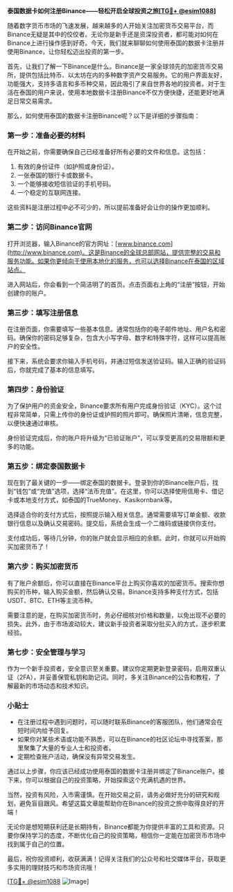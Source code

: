 **泰国数据卡如何注册Binance——轻松开启全球投资之旅[[TG💪+ @esim1088](https://t.me/s/esim1088)]**

随着数字货币市场的飞速发展，越来越多的人开始关注加密货币交易平台，而Binance无疑是其中的佼佼者。无论你是新手还是资深投资者，都可能对如何在Binance上进行操作感到好奇。今天，我们就来聊聊如何使用泰国的数据卡注册并使用Binance，让你轻松迈出投资的第一步。

首先，让我们了解一下Binance是什么。Binance是一家全球领先的加密货币交易所，提供包括比特币、以太坊在内的多种数字资产交易服务。它的用户界面友好，功能强大，支持多语言和多币种交易，因此吸引了来自世界各地的投资者。对于生活在泰国的用户来说，使用本地数据卡注册Binance不仅方便快捷，还能更好地满足日常交易需求。

那么，如何使用泰国的数据卡注册Binance呢？以下是详细的步骤指南：

### **第一步：准备必要的材料**
在开始之前，你需要确保自己已经准备好所有必要的文件和信息。这包括：
1. 有效的身份证件（如护照或身份证）。
2. 一张泰国的银行卡或数据卡。
3. 一个能够接收短信验证的手机号码。
4. 一个稳定的互联网连接。

这些资料是注册过程中必不可少的，所以提前准备好会让你的操作更加顺利。

### **第二步：访问Binance官网**
打开浏览器，输入Binance的官方网址：[www.binance.com](http://www.binance.com)。这是Binance的全球总部网站，提供完整的交易和服务功能。如果你更倾向于使用本地化的服务，也可以选择Binance在泰国的区域站点。

进入网站后，你会看到一个简洁明了的首页。点击页面右上角的“注册”按钮，开始创建你的账户。

### **第三步：填写注册信息**
在注册页面，你需要填写一些基本信息。通常包括你的电子邮件地址、用户名和密码。确保你的密码足够复杂，包含大小写字母、数字和特殊字符，这样可以提高账户的安全性。

接下来，系统会要求你输入手机号码，并通过短信发送验证码。输入正确的验证码后，你就完成了基本的信息填写。

### **第四步：身份验证**
为了保护用户的资金安全，Binance要求所有用户完成身份验证（KYC）。这个过程非常简单，只需上传你的身份证或护照的照片即可。确保照片清晰，信息完整，以便快速通过审核。

身份验证完成后，你的账户将升级为“已验证账户”，可以享受更高的交易限额和更多的功能。

### **第五步：绑定泰国数据卡**
现在到了最关键的一步——绑定泰国的数据卡。登录到你的Binance账户后，找到“钱包”或“充值”选项，选择“法币充值”。在这里，你可以选择使用信用卡、借记卡或本地支付方式，如泰国的TrueMoney、Kasikornbank等。

选择适合你的支付方式后，按照提示输入相关信息。通常需要填写订单金额、收款银行信息以及确认交易密码。提交后，系统会生成一个二维码或链接供你支付。

支付成功后，等待几分钟，你的账户就会显示相应的余额。此时，你就可以开始购买加密货币了！

### **第六步：购买加密货币**
有了账户余额后，你可以直接在Binance平台上购买你喜欢的加密货币。搜索你想购买的币种，输入购买金额，然后确认交易。Binance支持多种支付方式，包括USDT、BTC、ETH等主流币种。

需要注意的是，在购买加密货币时，务必仔细核对价格和数量，以免出现不必要的损失。此外，由于市场波动较大，建议新手投资者采取分批买入的方式，逐步积累经验。

### **第七步：安全管理与学习**
作为一个新手投资者，安全意识至关重要。建议你定期更新登录密码，启用双重认证（2FA），并妥善保管私钥和助记词。同时，多关注Binance的公告和教程，了解最新的市场动态和技术知识。

### **小贴士**
- 在注册过程中遇到问题时，可以随时联系Binance的客服团队，他们通常会在短时间内给予回复。
- 如果你对某些术语或功能不熟悉，可以在Binance的社区论坛中寻找答案，那里聚集了大量的专业人士和投资者。
- 定期检查账户活动，确保没有异常交易发生。

通过以上步骤，你应该已经成功使用泰国的数据卡注册并绑定了Binance账户。接下来，你可以根据自己的投资策略，开始探索这个充满机遇的世界。

当然，投资有风险，入市需谨慎。在开始交易之前，请务必做好充分的研究和规划，避免盲目跟风。希望这篇文章能帮助你在Binance的投资之旅中取得良好的开端！

无论你是想短期获利还是长期持有，Binance都能为你提供丰富的工具和资源。只要你保持学习的态度，不断优化自己的投资策略，相信你一定能在加密货币市场中找到属于自己的位置。

最后，祝你投资顺利，收获满满！记得关注我们的公众号和社交媒体平台，获取更多实用的理财技巧和市场资讯哦！

[[TG💪+ @esim1088](https://t.me/s/esim1088) ![Image](https://i.postimg.cc/4NQfJmqS/Snipaste-2025-05-13-00-14-12.png)]